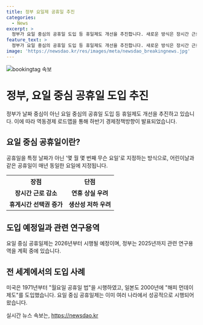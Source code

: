 ```yaml
---
title: 정부 요일제 공휴일 추진
categories:
  - News
excerpt: >
  정부가 요일 중심의 공휴일 도입 등 휴일제도 개선을 추진합니다. 새로운 방식은 장시간 근로를 줄이고 노동생산성을 높이는 것을 목표로 합니다. 이에 따라 날짜 중심의 공휴일 문제를 해소하고, 연휴를 보다 유연하게 활용할 수 있게 될 것입니다. 이미 여러 나라에서 실시되고 있는 요일제 공휴일제는 우리나라에서 2026년부터 적용될 예정이며, 정부는 2025년까지 관련 연구용역을 진행할 계획입니다.
feature_text: >
  정부가 요일 중심의 공휴일 도입 등 휴일제도 개선을 추진합니다. 새로운 방식은 장시간 근로를 줄이고 노동생산성을 높이는 것을 목표로 합니다. 이에 따라 날짜 중심의 공휴일 문제를 해소하고, 연휴를 보다 유연하게 활용할 수 있게 될 것입니다. 이미 여러 나라에서 실시되고 있는 요일제 공휴일제는 우리나라에서 2026년부터 적용될 예정이며, 정부는 2025년까지 관련 연구용역을 진행할 계획입니다.
image: 'https://newsdao.kr/res/images/meta/newsdao_breakingnews.jpg'
---
```


<p><img src="https://newsdao.kr/res/images/meta/newsdao_breakingnews.jpg" alt="bookingtag 속보" /></p>

<h1>정부, 요일 중심 공휴일 도입 추진</h1>

<p data-ke-size="size16">정부가 날짜 중심이 아닌 요일 중심의 공휴일 도입 등 휴일제도 개선을 추진하고 있습니다. 이에 따라 역동경제 로드맵을 통해 하반기 경제정책방향이 발표되었습니다.</p>

<h2 data-ke-size="size26">요일 중심 공휴일이란?</h2>

<p data-ke-size="size16">공휴일을 특정 날짜가 아닌 '몇 월 몇 번째 무슨 요일'로 지정하는 방식으로, 어린이날과 같은 공휴일이 매년 동일한 요일에 지정됩니다.</p>

<table>
  <tr>
    <th>장점</th>
    <th>단점</th>
  </tr>
  <tr>
    <td style="text-align: center; height: 17px;"><b>장시간 근로 감소</b></td>
    <td style="text-align: center; height: 17px;"><b>연휴 상실 우려</b></td>
  </tr>
  <tr>
    <td style="text-align: center; height: 17px;"><b>휴게시간 선택권 증가</b></td>
    <td style="text-align: center; height: 17px;"><b>생산성 저하 우려</b></td>
  </tr>
</table>

<h2 data-ke-size="size26">도입 예정일과 관련 연구용역</h2>

<p data-ke-size="size16">요일 중심 공휴일제는 2026년부터 시행될 예정이며, 정부는 2025년까지 관련 연구용역을 계획 중에 있습니다.</p>

<h2 data-ke-size="size26">전 세계에서의 도입 사례</h2>

<p data-ke-size="size16">미국은 1971년부터 "월요일 공휴일 법"을 시행하였고, 일본도 2000년에 "해피 먼데이 제도"를 도입했습니다. 요일 중심 공휴일제는 이미 여러 나라에서 성공적으로 시행되어 왔습니다.</p>
실시간 뉴스 속보는, <a href="https://newsdao.kr" rel="dofollow">https://newsdao.kr</a>


